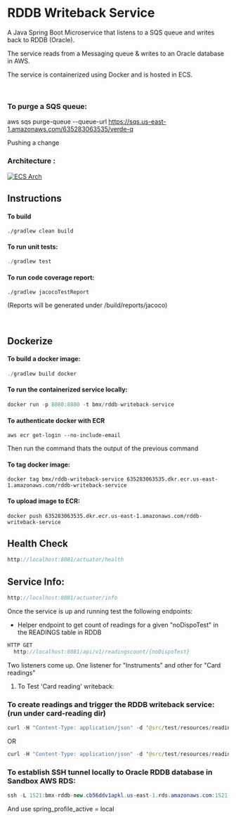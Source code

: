 # RDDB Writeback Service

A Java Spring Boot Microservice that listens to a SQS queue and writes back to RDDB (Oracle). 

The service reads from a Messaging queue & writes to an Oracle database in AWS.

The service is containerized using Docker and is hosted in ECS.

&nbsp;

### To purge a SQS queue:

aws sqs purge-queue --queue-url https://sqs.us-east-1.amazonaws.com/635283063535/verde-q

Pushing a change

### Architecture : 

[![ECS Arch](https://test-aws-vers1.s3.amazonaws.com/InstrumentService+(1).png)](https://test-aws-vers1.s3.amazonaws.com/InstrumentService+(1).png)
&nbsp;

## Instructions

#### To build

```
./gradlew clean build
```

#### To run unit tests:

```java
./gradlew test
```

#### To run code coverage report:
```
./gradlew jacocoTestReport
```

(Reports will be generated under /build/reports/jacoco)


&nbsp;
     
     
## Dockerize

#### To build a docker image:

```java
./gradlew build docker
```

#### To run the containerized service locally:

```java
docker run -p 8080:8080 -t bmx/rddb-writeback-service 
```

#### To authenticate docker with ECR
```
aws ecr get-login --no-include-email
```

Then run the command thats the output of the previous command

#### To tag docker image:
```
docker tag bmx/rddb-writeback-service 635283063535.dkr.ecr.us-east-1.amazonaws.com/rddb-writeback-service
```

#### To upload image to ECR:
```
docker push 635283063535.dkr.ecr.us-east-1.amazonaws.com/rddb-writeback-service
```

## Health Check

```java
http://localhost:8081/actuator/health
```

## Service Info:
```java
http://localhost:8081/actuator/info
```



Once the service is up and running test the following endpoints:

- Helper endpoint to get count of readings for a given "noDispoTest" in the READINGS table in RDDB

```java
HTTP GET
  http://localhost:8081/api/v1/readingscount/{noDispoTest}
```

Two listeners come up. One listener for "Instruments" and other for "Card readings"

1. To Test 'Card reading' writeback:

### To create readings and trigger the RDDB writeback service: (run under card-reading dir)


```java
curl -H "Content-Type: application/json" -d '@src/test/resources/readings.json' -X PUT localhost:8081/card-reading-service/api/readings
```
OR 

```java
curl -H "Content-Type: application/json" -d '@src/test/resources/readings.json' -X PUT ussd-sb-ecs-load-balancer-1700541807.us-east-1.elb.amazonaws.com/card-reading-service/api/readings
```


### To establish SSH tunnel locally to Oracle RDDB database in Sandbox AWS RDS:

```java
ssh -L 1521:bmx-rddb-new.cb56ddv1apkl.us-east-1.rds.amazonaws.com:1521 ec2-user@ec2-100-26-2-103.compute-1.amazonaws.com -i Bastion.pem
```

And use spring_profile_active = local








